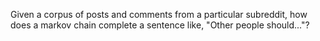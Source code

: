 Given a corpus of posts and comments from a particular subreddit, how does a markov chain
complete a sentence like, "Other people should..."?
